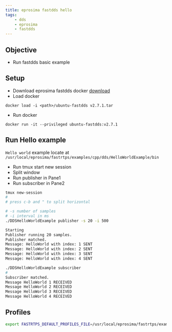 ```yaml
---
title: eprosima fastdds hello
tags:
    - dds
    - eprosima
    - fastdds
---
```


## Objective
- Run fastdds basic example

## Setup
- Download eprosima fastdds docker [download](https://www.eprosima.com/index.php/component/ars/repository/eprosima-fast-dds/eprosima-fast-dds-2-7-1/ubuntu-fastdds-v2-7-1-tar?format=raw)
- Load docker 

```
docker load -i <path>/ubuntu-fastdds v2.7.1.tar
```

- Run docker

```
docker run -it --privileged ubuntu-fastdds:v2.7.1 
```

## Run Hello example
`Hello world` example locate at `/usr/local/eprosima/fastrtps/examples/cpp/dds/HelloWorldExample/bin`

- Run tmux start new session
- Split window 
- Run publisher in Pane1
- Run subscriber in Pane2

```bash title="tmux new session"
tmux new-session
#
# press c-b and " to split horizontal
```

```bash title="publisher"
# -s number of samples
# -i interval in ms
./DDSHelloWorldExample publisher -s 20 -i 500

Starting 
Publisher running 20 samples.
Publisher matched.
Message: HelloWorld with index: 1 SENT
Message: HelloWorld with index: 2 SENT
Message: HelloWorld with index: 3 SENT
Message: HelloWorld with index: 4 SENT
```

```bash title="subscriber"
./DDSHelloWorldExample subscriber
# 
Subscriber matched.
Message HelloWorld 1 RECEIVED
Message HelloWorld 2 RECEIVED
Message HelloWorld 3 RECEIVED
Message HelloWorld 4 RECEIVED

```

## Profiles

```bash
export FASTRTPS_DEFAULT_PROFILES_FILE=/usr/local/eprosima/fastrtps/examples/cpp/dds/HelloWorldExample/bin/DEFAULT_FASTRTPS_PROFILES.xml
```